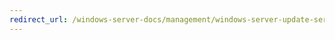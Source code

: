 ```yaml
---
redirect_url: /windows-server-docs/management/windows-server-update-services/deploy/1-install-the-wsus-server-role.md
---
```

